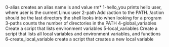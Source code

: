 0-alias creates an alias name ls and value rm* 
1-hello_you prints hello user, where user is the current Linux user
2-path Add /action to the PATH. /action should be the last directory the shell looks into when looking for a program
3-paths counts the number of directories in the PATH
4-global_variables Create a script that lists environment variables
5-local_variables Create a script that lists all local variables and environment variables, and functions
6-create_local_variable create a script that creates a new local variable
